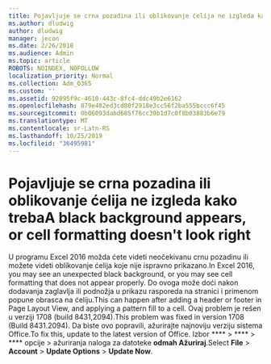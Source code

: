 ```yaml
---
title: Pojavljuje se crna pozadina ili oblikovanje ćelija ne izgleda kako treba
ms.author: dludwig
author: dludwig
manager: jecon
ms.date: 2/26/2018
ms.audience: Admin
ms.topic: article
ROBOTS: NOINDEX, NOFOLLOW
localization_priority: Normal
ms.collection: Adm_O365
ms.custom: ''
ms.assetid: 92095f9c-4610-443c-8fc4-ddc49b2e6162
ms.openlocfilehash: 879e482ed3cd80f2918e3cc56f2ba555bccc6f45
ms.sourcegitcommit: 0b06093dabd685f76cc39b1d7c0f8b03883b6e79
ms.translationtype: MT
ms.contentlocale: sr-Latn-RS
ms.lasthandoff: 10/25/2019
ms.locfileid: "36495981"
---
```

# <a name="a-black-background-appears-or-cell-formatting-doesnt-look-right"></a><span data-ttu-id="13d89-102">Pojavljuje se crna pozadina ili oblikovanje ćelija ne izgleda kako treba</span><span class="sxs-lookup"><span data-stu-id="13d89-102">A black background appears, or cell formatting doesn't look right</span></span>

<span data-ttu-id="13d89-103">U programu Excel 2016 možda ćete videti neočekivanu crnu pozadinu ili možete videti oblikovanje ćelija koje nije ispravno prikazano.</span><span class="sxs-lookup"><span data-stu-id="13d89-103">In Excel 2016, you may see an unexpected black background, or you may see cell formatting that does not appear properly.</span></span> <span data-ttu-id="13d89-104">Do ovoga može doći nakon dodavanja zaglavlja ili podnožja u prikazu rasporeda na stranici i primenom popune obrasca na ćeliju.</span><span class="sxs-lookup"><span data-stu-id="13d89-104">This can happen after adding a header or footer in Page Layout View, and applying a pattern fill to a cell.</span></span> <span data-ttu-id="13d89-105">Ovaj problem je rešen u verziji 1708 (build 8431,2094).</span><span class="sxs-lookup"><span data-stu-id="13d89-105">This problem was fixed in version 1708 (Build 8431.2094).</span></span> <span data-ttu-id="13d89-106">Da biste ovo popravili, ažurirajte najnoviju verziju sistema Office.</span><span class="sxs-lookup"><span data-stu-id="13d89-106">To fix this, update to the latest version of Office.</span></span> <span data-ttu-id="13d89-107">Izbor \*\*\*\* \> \*\*\*\* \> \*\*\*\* opcije \> ažuriranja naloga za datoteke **odmah Ažuriraj**.</span><span class="sxs-lookup"><span data-stu-id="13d89-107">Select **File** \> **Account** \> **Update Options** \> **Update Now**.</span></span>
  

